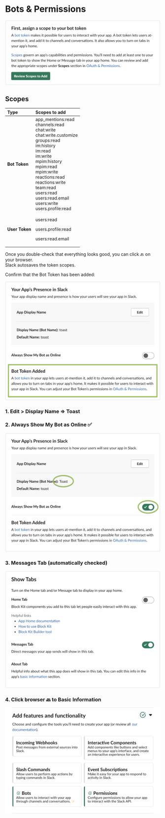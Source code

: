 # Bots & Permissions

![](../../.gitbook/assets/image%20%2823%29.png)

## Scopes

<table>
  <thead>
    <tr>
      <th style="text-align:left">Type</th>
      <th style="text-align:left">Scopes to add</th>
    </tr>
  </thead>
  <tbody>
    <tr>
      <td style="text-align:left"><b>Bot Token</b>
      </td>
      <td style="text-align:left">app_mentions:read
        <br />channels:read
        <br />chat:write
        <br />chat:write.customize
        <br />groups:read
        <br />im:history
        <br />im:read
        <br />im:write
        <br />mpim:history
        <br />mpim:read
        <br />mpim:write
        <br />reactions:read
        <br />reactions:write
        <br />team:read
        <br />users:read
        <br />users:read.email
        <br />users:write
        <br />users.profile:read</td>
    </tr>
    <tr>
      <td style="text-align:left"><b>User Token</b>
      </td>
      <td style="text-align:left">
        <p>users:read</p>
        <p>users.profile:read</p>
        <p>users:read.email</p>
      </td>
    </tr>
  </tbody>
</table>

Once you double-check that everything looks good, you can click  🔙   on your browser.  
Slack autosaves the token scopes.

Confirm that the Bot Token has been added:

![](../../.gitbook/assets/image%20%2828%29.png)

### 1. Edit &gt; Display Name =&gt; Toast

### 2. Always Show My Bot as Online ✅

![](../../.gitbook/assets/image%20%2819%29.png)

### 3. Messages Tab \(automatically checked\)

![](../../.gitbook/assets/image%20%2824%29.png)

### 4. Click browser  🔙  to Basic Information

![&quot;Add features and functionality&quot; should now look like this.](../../.gitbook/assets/image%20%2816%29.png)


